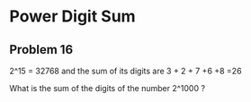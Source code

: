 # Power Digit Sum
## Problem 16

2^15 = 32768 and the sum of its digits are 3 + 2 + 7 +6 +8 =26

What is the sum of the digits of the number 2^1000 ?

